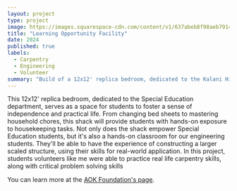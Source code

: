 ```yaml
---
layout: project
type: project
image: https://images.squarespace-cdn.com/content/v1/637abeb8f98aeb7914c6fbe9/1707702774408-P0DZL3T82MBAAUSXNO0W/24.2.10+Kalani+3+9.jpeg?format=300w
title: "Learning Opportunity Facility"
date: 2024
published: true
labels:
  - Carpentry
  - Engineering
  - Volunteer 
summary: "Build of a 12x12' replica bedroom, dedicated to the Kalani Highschool Special Education department, serving as a space for students to foster a sense of independence and practical life."
---
```


This 12x12' replica bedroom, dedicated to the Special Education department, serves as a space for students to foster a sense of independence and practical life. From changing bed sheets to mastering household chores, this shack will provide students with hands-on exposure to housekeeping tasks. Not only does the shack empower Special Education students, but it's also a hands-on classroom for our engineering students. They'll be able to have the experience of constructing a larger scaled structure, using their skills for real-world application. In this project, students volunteers like me were able to practice real life carpentry skills, along with critical problem solving skills 

You can learn more at the [AOK Foundation's page](https://www.iamevanknight.com/things-i-made/kalani3).
